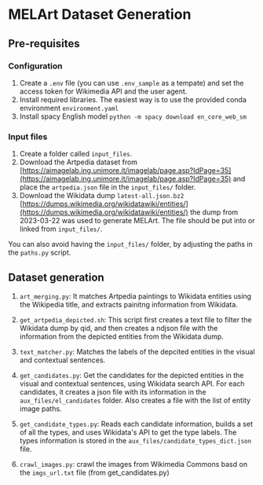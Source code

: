 # MELArt Dataset Generation

## Pre-requisites

### Configuration

1. Create a `.env` file (you can use `.env_sample` as a tempate) and set the access token for Wikimedia API and the user agent.
2. Install required libraries. The easiest way is to use the provided conda environment `environment.yaml`
3. Install spacy English model `python -m spacy download en_core_web_sm`

### Input files
1. Create a folder called `input_files`.
2. Download the Artpedia dataset from [https://aimagelab.ing.unimore.it/imagelab/page.asp?IdPage=35](https://aimagelab.ing.unimore.it/imagelab/page.asp?IdPage=35) and place the `artpedia.json` file in the `input_files/` folder.
3. Download the Wikidata dump `latest-all.json.bz2` [https://dumps.wikimedia.org/wikidatawiki/entities/](https://dumps.wikimedia.org/wikidatawiki/entities/) the dump from 2023-03-22 was used to generate MELArt. The file should be put into or linked from `input_files/`.

You can also avoid having the `input_files/` folder, by adjusting the paths in the `paths.py` script.

## Dataset generation

1. `art_merging.py`: It matches Artpedia paintings to Wikidata entities using the Wikipedia title, and extracts painitng information from Wikidata.

2. `get_artpedia_depicted.sh`: This script first creates a text file to filter the Wikidata dump by qid, and then creates a ndjson file with the information from the depicted entities from the Wikidata dump.

3. `text_matcher.py`: Matches the labels of the depcited entities in the visual and contextual sentences.

4. `get_candidates.py`: Get the candidates for the depicted entities in the visual and contextual sentences, using Wikidata search API. For each candidates, it creates a json file with its information in the `aux_files/el_candidates` folder. Also creates a file with the list of entity image paths.

5. `get_candidate_types.py`: Reads each candidate information, builds a set of all the types, and uses Wikidata's API to get the type labels. The types information is stored in the `aux_files/candidate_types_dict.json` file.

6. `crawl_images.py`: crawl the images from Wikimedia Commons basd on the `imgs_url.txt` file (from get_candidates.py)
